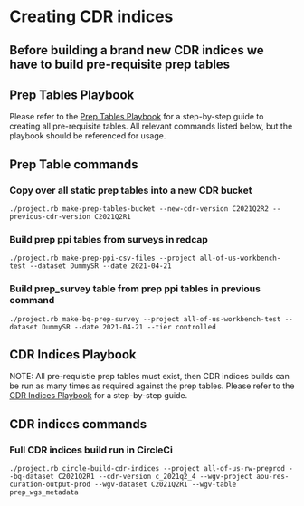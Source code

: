 # Creating CDR indices

## Before building a brand new CDR indices we have to build pre-requisite prep tables 

## Prep Tables Playbook
Please refer to the  [Prep Tables Playbook](https://docs.google.com/document/d/17B31LeN7fBLi84OJfpY6zjqS7NR3kIbztw3axl-5Tu4/edit#)
for a step-by-step guide to creating all pre-requisite tables. All relevant commands listed below, but the playbook should be referenced for usage.

## Prep Table commands

### Copy over all static prep tables into a new CDR bucket
`./project.rb make-prep-tables-bucket --new-cdr-version C2021Q2R2 --previous-cdr-version C2021Q2R1`

### Build prep ppi tables from surveys in redcap
`./project.rb make-prep-ppi-csv-files --project all-of-us-workbench-test --dataset DummySR --date 2021-04-21`

### Build prep_survey table from prep ppi tables in previous command
`./project.rb make-bq-prep-survey --project all-of-us-workbench-test --dataset DummySR --date 2021-04-21 --tier controlled`

## CDR Indices Playbook
NOTE: All pre-requistie prep tables must exist, then CDR indices builds can be run as many times as required against the prep tables.
Please refer to the  [CDR Indices Playbook](https://docs.google.com/document/d/1St6pG_EUFB9oRQUQaOSO7a9UPxPkQ5n4qAVyKF9j9tk/edit#)
for a step-by-step guide.

## CDR indices commands

### Full CDR indices build run in CircleCi
`./project.rb circle-build-cdr-indices --project all-of-us-rw-preprod --bq-dataset C2021Q2R1 --cdr-version c_2021q2_4 --wgv-project aou-res-curation-output-prod --wgv-dataset C2021Q2R1 --wgv-table prep_wgs_metadata`